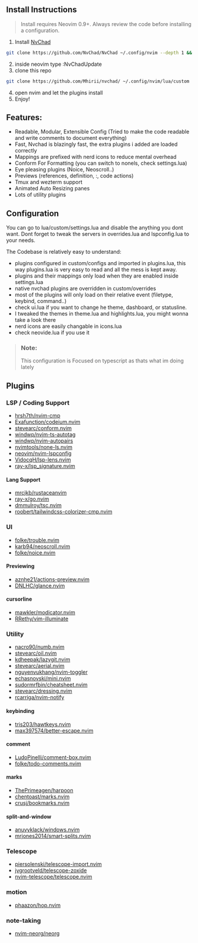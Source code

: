 ## Install Instructions

 > Install requires Neovim 0.9+. Always review the code before installing a configuration.

 1. Install [NvChad](https://nvchad.com/docs/quickstart/install)
```sh
git clone https://github.com/NvChad/NvChad ~/.config/nvim --depth 1 && nvim
```
2. inside neovim type :NvChadUpdate
3. clone this repo
```sh
git clone https://github.com/Mhirii/nvchad/ ~/.config/nvim/lua/custom
```
4. open nvim and let the plugins install
5. Enjoy!

## Features:
+ Readable, Modular, Extensible Config (Tried to make the code readable and write comments to document everything)
+ Fast, Nvchad is blazingly fast, the extra plugins i added are loaded correctly  
+ Mappings are prefixed with nerd icons to reduce mental overhead
+ Conform For Formatting (you can switch to nonels, check settings.lua)
+ Eye pleasing plugins (Noice, Neoscroll..)
+ Previews (references, definition, :<number>, code actions)
+ Tmux and wezterm support
+ Animated Auto Resizing panes
+ Lots of utility plugins
  
## Configuration
 You can go to lua/custom/settings.lua and disable the anything you dont want.
 Dont forget to tweak the servers in overrides.lua and lspconfig.lua to your needs.

The Codebase is relatively easy to understand:
+ plugins configured in custom/configs and imported in plugins.lua, this way plugins.lua is very easy to read and all the mess is kept away.
+ plugins and their mappings only load when they are enabled inside settings.lua
+ native nvchad plugins are overridden in custom/overrides
+ most of the plugins will only load on their relative event (filetype, keybind, command..)
+ check ui.lua if you want to change he theme, dashboard, or statusline.
+ I tweaked the themes in theme.lua and highlights.lua, you might wonna take a look there  
+ nerd icons are easily changable in icons.lua
+ check neovide.lua if you use it

> ### Note:
> This configuration is Focused on typescript as thats what im doing lately

  
   ## Plugins

### LSP / Coding Support

+ [hrsh7th/nvim-cmp](https://dotfyle.com/plugins/hrsh7th/nvim-cmp)
+ [Exafunction/codeium.nvim](https://dotfyle.com/plugins/Exafunction/codeium.nvim)
+ [stevearc/conform.nvim](https://dotfyle.com/plugins/stevearc/conform.nvim)
+ [windwp/nvim-ts-autotag](https://dotfyle.com/plugins/windwp/nvim-ts-autotag)
+ [windwp/nvim-autopairs](https://dotfyle.com/plugins/windwp/nvim-autopairs)
+ [nvimtools/none-ls.nvim](https://dotfyle.com/plugins/nvimtools/none-ls.nvim)
+ [neovim/nvim-lspconfig](https://dotfyle.com/plugins/neovim/nvim-lspconfig)
+ [VidocqH/lsp-lens.nvim](https://dotfyle.com/plugins/VidocqH/lsp-lens.nvim)
+ [ray-x/lsp_signature.nvim](https://dotfyle.com/plugins/ray-x/lsp_signature.nvim)

#### Lang Support

+ [mrcjkb/rustaceanvim](https://dotfyle.com/plugins/mrcjkb/rustaceanvim)
+ [ray-x/go.nvim](https://dotfyle.com/plugins/ray-x/go.nvim)
+ [dmmulroy/tsc.nvim](https://dotfyle.com/plugins/dmmulroy/tsc.nvim)
+ [roobert/tailwindcss-colorizer-cmp.nvim](https://dotfyle.com/plugins/roobert/tailwindcss-colorizer-cmp.nvim)

### UI

+ [folke/trouble.nvim](https://dotfyle.com/plugins/folke/trouble.nvim)
+ [karb94/neoscroll.nvim](https://dotfyle.com/plugins/karb94/neoscroll.nvim)
+ [folke/noice.nvim](https://dotfyle.com/plugins/folke/noice.nvim)

#### Previewing
+ [aznhe21/actions-preview.nvim](https://dotfyle.com/plugins/aznhe21/actions-preview.nvim)
+ [DNLHC/glance.nvim](https://github.com/DNLHC/glance.nvim)

#### cursorline

+ [mawkler/modicator.nvim](https://dotfyle.com/plugins/mawkler/modicator.nvim)
+ [RRethy/vim-illuminate](https://dotfyle.com/plugins/RRethy/vim-illuminate)

### Utility

+ [nacro90/numb.nvim](https://dotfyle.com/plugins/nacro90/numb.nvim)
+ [stevearc/oil.nvim](https://dotfyle.com/plugins/stevearc/oil.nvim)
+ [kdheepak/lazygit.nvim](https://dotfyle.com/plugins/kdheepak/lazygit.nvim)
+ [stevearc/aerial.nvim](https://dotfyle.com/plugins/stevearc/aerial.nvim)
+ [nguyenvukhang/nvim-toggler](https://dotfyle.com/plugins/nguyenvukhang/nvim-toggler)
+ [echasnovski/mini.nvim](https://dotfyle.com/plugins/echasnovski/mini.nvim)
+ [sudormrfbin/cheatsheet.nvim](https://dotfyle.com/plugins/sudormrfbin/cheatsheet.nvim)
+ [stevearc/dressing.nvim](https://dotfyle.com/plugins/stevearc/dressing.nvim)
+ [rcarriga/nvim-notify](https://dotfyle.com/plugins/rcarriga/nvim-notify)

#### keybinding

+ [tris203/hawtkeys.nvim](https://dotfyle.com/plugins/tris203/hawtkeys.nvim)
+ [max397574/better-escape.nvim](https://dotfyle.com/plugins/max397574/better-escape.nvim)

#### comment

+ [LudoPinelli/comment-box.nvim](https://dotfyle.com/plugins/LudoPinelli/comment-box.nvim)
+ [folke/todo-comments.nvim](https://dotfyle.com/plugins/folke/todo-comments.nvim)

#### marks

+ [ThePrimeagen/harpoon](https://dotfyle.com/plugins/ThePrimeagen/harpoon)
+ [chentoast/marks.nvim](https://dotfyle.com/plugins/chentoast/marks.nvim)
+ [crusj/bookmarks.nvim](https://dotfyle.com/plugins/crusj/bookmarks.nvim)

#### split-and-window

+ [anuvyklack/windows.nvim](https://dotfyle.com/plugins/anuvyklack/windows.nvim)
+ [mrjones2014/smart-splits.nvim](https://dotfyle.com/plugins/mrjones2014/smart-splits.nvim)

### Telescope

+ [piersolenski/telescope-import.nvim](https://dotfyle.com/plugins/piersolenski/telescope-import.nvim)
+ [jvgrootveld/telescope-zoxide](https://dotfyle.com/plugins/jvgrootveld/telescope-zoxide)
+ [nvim-telescope/telescope.nvim](https://dotfyle.com/plugins/nvim-telescope/telescope.nvim)

### motion

+ [phaazon/hop.nvim](https://dotfyle.com/plugins/phaazon/hop.nvim)

### note-taking

+ [nvim-neorg/neorg](https://dotfyle.com/plugins/nvim-neorg/neorg)



